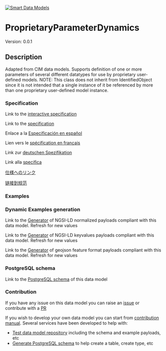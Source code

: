 [![Smart Data Models](https://smartdatamodels.org/wp-content/uploads/2022/01/SmartDataModels_logo.png "Logo")](https://smartdatamodels.org)
# ProprietaryParameterDynamics
Version: 0.0.1

## Description 

Adapted from CIM data models. Supports definition of one or more parameters of several different datatypes for use by proprietary user-defined models.  NOTE: This class does not inherit from IdentifiedObject since it is not intended that a single instance of it be referenced by more than one proprietary user-defined model instance.
### Specification

Link to the [interactive specification](https://swagger.lab.fiware.org/?url=https://smart-data-models.github.io/dataModel.EnergyCIM/ProprietaryParameterDynamics/swagger.yaml)

Link to the [specification](https://github.com/smart-data-models/dataModel.EnergyCIM/blob/master/ProprietaryParameterDynamics/doc/spec.md)

Enlace a la [Especificación en español](https://github.com/smart-data-models/dataModel.EnergyCIM/blob/master/ProprietaryParameterDynamics/doc/spec_ES.md)

Lien vers le [spécification en français](https://github.com/smart-data-models/dataModel.EnergyCIM/blob/master/ProprietaryParameterDynamics/doc/spec_FR.md)

Link zur [deutschen Spezifikation](https://github.com/smart-data-models/dataModel.EnergyCIM/blob/master/ProprietaryParameterDynamics/doc/spec_DE.md)

Link alla [specifica](https://github.com/smart-data-models/dataModel.EnergyCIM/blob/master/ProprietaryParameterDynamics/doc/spec_IT.md)

[仕様へのリンク](https://github.com/smart-data-models/dataModel.EnergyCIM/blob/master/ProprietaryParameterDynamics/doc/spec_JA.md)

[链接到规范](https://github.com/smart-data-models/dataModel.EnergyCIM/blob/master/ProprietaryParameterDynamics/doc/spec_ZH.md)
### Examples
### Dynamic Examples generation

Link to the [Generator](https://smartdatamodels.org/extra/ngsi-ld_generator.php?schemaUrl=https://raw.githubusercontent.com/smart-data-models/dataModel.EnergyCIM/master/ProprietaryParameterDynamics/schema.json&email=info@smartdatamodels.org) of NGSI-LD normalized payloads compliant with this data model. Refresh for new values

Link to the [Generator](https://smartdatamodels.org/extra/ngsi-ld_generator_keyvalues.php?schemaUrl=https://raw.githubusercontent.com/smart-data-models/dataModel.EnergyCIM/master/ProprietaryParameterDynamics/schema.json&email=info@smartdatamodels.org) of NGSI-LD keyvalues payloads compliant with this data model. Refresh for new values

Link to the [Generator](https://smartdatamodels.org/extra/geojson_features_generator.php?schemaUrl=https://raw.githubusercontent.com/smart-data-models/dataModel.EnergyCIM/master/ProprietaryParameterDynamics/schema.json&email=info@smartdatamodels.org) of geojson feature format payloads compliant with this data model. Refresh for new values
### PostgreSQL schema

Link to the [PostgreSQL schema](https://smart-data-models.github.io/dataModel.EnergyCIM/ProprietaryParameterDynamics/schema.sql) of this data model
### Contribution

 If you have any issue on this data model you can raise an [issue](https://github.com/smart-data-models/dataModel.EnergyCIM/issues)  or contribute with a [PR](https://github.com/smart-data-models/dataModel.EnergyCIM/pulls)

 If you wish to develop your own data model you can start from [contribution manual](https://bit.ly/contribution_manual). Several services have been developed to help with: 
 - [Test data model repository](https://smartdatamodels.org/index.php/data-models-contribution-api/) including the schema and example payloads, etc
 - [Generate PostgreSQL schema](https://smartdatamodels.org/index.php/sql-service/) to help create a table, create type, etc